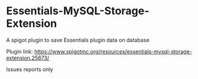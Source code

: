 # Essentials-MySQL-Storage-Extension
A spigot plugin to save Essentials plugin data on database

Plugin link:
https://www.spigotmc.org/resources/essentials-mysql-storage-extension.25673/

Issues reports only
